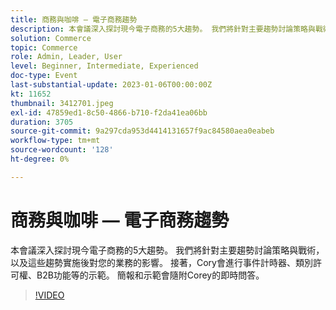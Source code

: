 ```yaml
---
title: 商務與咖啡 — 電子商務趨勢
description: 本會議深入探討現今電子商務的5大趨勢。 我們將針對主要趨勢討論策略與戰術，以及這些趨勢實施後對您的業務的影響。 接著，Cory會進行事件計時器、類別許可權、B2B功能等的示範。 簡報和示範會隨附Corey的即時問答。
solution: Commerce
topic: Commerce
role: Admin, Leader, User
level: Beginner, Intermediate, Experienced
doc-type: Event
last-substantial-update: 2023-01-06T00:00:00Z
kt: 11652
thumbnail: 3412701.jpeg
exl-id: 47859ed1-8c50-4866-b710-f2da41ea06bb
duration: 3705
source-git-commit: 9a297cda953d4414131657f9ac84580aea0eabeb
workflow-type: tm+mt
source-wordcount: '128'
ht-degree: 0%

---
```


# 商務與咖啡 — 電子商務趨勢

本會議深入探討現今電子商務的5大趨勢。 我們將針對主要趨勢討論策略與戰術，以及這些趨勢實施後對您的業務的影響。 接著，Cory會進行事件計時器、類別許可權、B2B功能等的示範。 簡報和示範會隨附Corey的即時問答。

>[!VIDEO](https://video.tv.adobe.com/v/3412701/?quality=12&learn=on)

